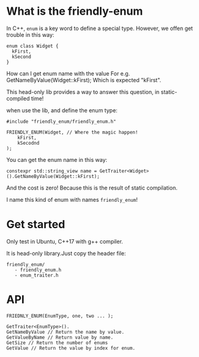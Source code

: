 
# What is the friendly-enum
In C++, `enum` is a key word to define a special type.
However, we offen get trouble in this way:
```
enum class Widget {
  kFirst,
  kSecond
}

```
How can I get enum name with the value
For e.g. GetNameByValue(Widget::kFirst); Which is expected "kFirst".

This head-only lib provides a way to answer this question, in static-compiled time!

when use the lib, and define the enum type:
```
#include "friendly_enum/friendly_enum.h"

FRIENDLY_ENUM(Widget, // Where the magic happen!
    kFirst,
    kSecodnd
);

```

You can get the enum name in this way:
```
constexpr std::string_view name = GetTraiter<Widget>().GetNameByValue(Widget::kFirst);
```
And the cost is zero! Because this is the result of static compilation.

I name this kind of enum with names `friendly_enum`!

# Get started
Only test in Ubuntu, C++17 with g++ compiler.

It is head-only library.Just copy the header file:
```
friendly_enum/
   - friendly_enum.h
   - enum_traiter.h
```

# API

```
FRIEDNLY_ENUM(EnumType, one, two ... );

GetTraiter<EnumType>().
GetNameByValue // Return the name by value.
GetValueByName // Return value by name.
GetSize // Return the number of enums
GetValue // Return the value by index for enum.

```
